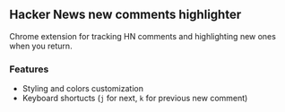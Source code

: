 ## Hacker News new comments highlighter

Chrome extension for tracking HN comments and highlighting new ones when you return.

### Features
* Styling and colors customization
* Keyboard shortucts (`j` for next, `k` for previous new comment)